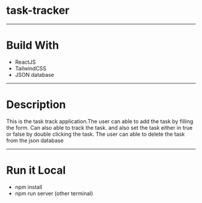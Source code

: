 # task-tracker

---




# Build With
- ReactJS
- TailwindCSS
- JSON database



---


# Description

This is the task track application.The user can able to add the task by filling the form. Can also able to track the task. and also set the task either in true or false by double clicking the task. The user can able to delete the task from the json database

---

# Run it Local

- npm install
- npm run server (other terminal)
